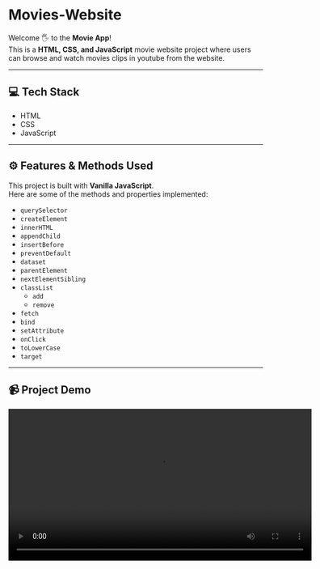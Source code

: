 # Movies-Website

Welcome 🖐 to the **Movie App**!  
This is a **HTML, CSS, and JavaScript** movie website project where users can browse and watch movies clips in youtube from the website.  

---

## 💻 Tech Stack
- HTML  
- CSS  
- JavaScript  

---

## ⚙️ Features & Methods Used
This project is built with **Vanilla JavaScript**.  
Here are some of the methods and properties implemented:

- `querySelector`  
- `createElement`  
- `innerHTML`  
- `appendChild`  
- `insertBefore`  
- `preventDefault`  
- `dataset`  
- `parentElement`  
- `nextElementSibling`  
- `classList`  
  - `add`  
  - `remove`  
- `fetch`  
- `bind`  
- `setAttribute`  
- `onClick`  
- `toLowerCase`  
- `target`

---

## 📹 Project Demo  

<video src="demo.mp4" width="600" controls></video>
